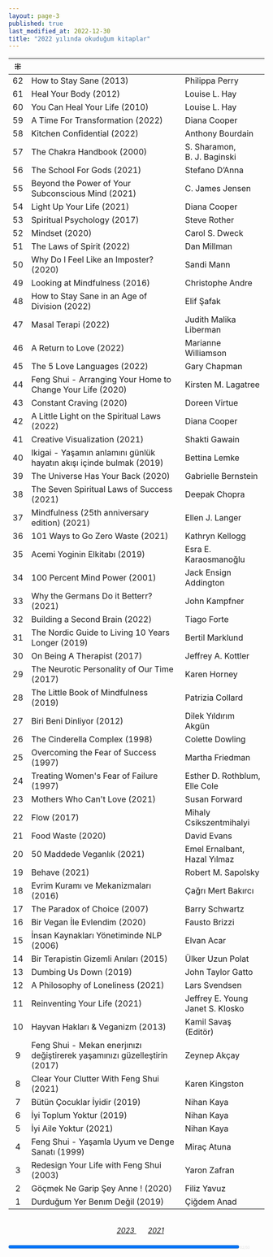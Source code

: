 ```yaml
---
layout: page-3
published: true
last_modified_at: 2022-12-30
title: "2022 yılında okuduğum kitaplar"  
---
```


| ⁜ |  |  |
|:---:|:---- |:---- |
| 62 | How to Stay Sane (2013) | Philippa Perry |
| 61 | Heal Your Body (2012) | Louise L. Hay |
| 60 | You Can Heal Your Life (2010) | Louise L. Hay |
| 59 | A Time For Transformation (2022) | Diana Cooper |
| 58 | Kitchen Confidential (2022) | Anthony Bourdain |
| 57 | The Chakra Handbook (2000) | S. Sharamon, <br /> B. J. Baginski |
| 56 | The School For Gods (2021) | Stefano D’Anna |
| 55 | Beyond the Power of Your Subconscious Mind (2021) | C. James Jensen |
| 54 | Light Up Your Life (2021) | Diana Cooper |
| 53 | Spiritual Psychology (2017) | Steve Rother |
| 52 | Mindset (2020) | Carol S. Dweck  |
| 51 | The Laws of Spirit (2022) | Dan Millman |
| 50 | Why Do I Feel Like an Imposter? (2020) | Sandi Mann |
| 49 | Looking at Mindfulness (2016) | Christophe Andre |
| 48 | How to Stay Sane in an Age of Division (2022) | Elif Şafak |
| 47 | Masal Terapi (2022) | Judith Malika Liberman |
| 46 | A Return to Love (2022) | Marianne Williamson |
| 45 | The 5 Love Languages (2022) | Gary Chapman | 
| 44 | Feng Shui - Arranging Your Home to Change Your Life (2020) | Kirsten M. Lagatree |
| 43 | Constant Craving (2020) | Doreen Virtue |
| 42 | A Little Light on the Spiritual Laws  (2022) | Diana Cooper |
| 41 | Creative Visualization (2021) | Shakti Gawain |
| 40 | Ikigai - Yaşamın anlamını günlük hayatın akışı içinde bulmak (2019) | Bettina Lemke |
| 39 | The Universe Has Your Back (2020) | Gabrielle Bernstein |
| 38 | The Seven Spiritual Laws of Success (2021) | Deepak Chopra |
| 37 | Mindfulness (25th anniversary edition) (2021) | Ellen J. Langer |
| 36 | 101 Ways to Go Zero Waste (2021) | Kathryn Kellogg |
| 35 | Acemi Yoginin Elkitabı (2019) | Esra E. Karaosmanoğlu|
| 34 | 100 Percent Mind Power (2001) | Jack Ensign Addington |
| 33 | Why the Germans Do it Betterr? (2021) | John Kampfner |
| 32 | Building a Second Brain (2022) | Tiago Forte |
| 31 | The Nordic Guide to Living 10 Years Longer (2019) | Bertil Marklund |
| 30 | On Being A Therapist  (2017) | Jeffrey A. Kottler |
| 29 | The Neurotic Personality of Our Time  (2017) | Karen Horney |
| 28 | The Little Book of Mindfulness (2019) | Patrizia Collard |
| 27 | Biri Beni Dinliyor (2012) | Dilek Yıldırım Akgün |
| 26 | The Cinderella Complex  (1998) | Colette Dowling |
| 25 | Overcoming the Fear of Success (1997) | Martha Friedman |
| 24 | Treating Women's Fear of Failure (1997) | Esther D. Rothblum, <br /> Elle Cole |
| 23 | Mothers Who Can't Love (2021) | Susan Forward | 
| 22 | Flow  (2017) | Mihaly Csikszentmihalyi |
| 21 | Food Waste (2020) | David Evans |
| 20 | 50 Maddede Veganlık (2021) | Emel Ernalbant, <br /> Hazal Yılmaz |
| 19 | Behave (2021) | Robert M. Sapolsky |
| 18 | Evrim Kuramı ve Mekanizmaları (2016) | Çağrı Mert Bakırcı |
| 17 | The Paradox of Choice (2007) | Barry Schwartz |
| 16 | Bir Vegan İle Evlendim (2020) | Fausto Brizzi |
| 15 | İnsan Kaynakları Yönetiminde NLP (2006) | Elvan Acar  |
| 14 | Bir Terapistin Gizemli Anıları (2015) | Ülker Uzun Polat |
| 13 | Dumbing Us Down (2019) | John Taylor Gatto |
| 12 | A Philosophy of Loneliness (2021) | Lars Svendsen |
| 11 | Reinventing Your Life (2021) |  Jeffrey E. Young <br /> Janet S. Klosko |
| 10 | Hayvan Hakları & Veganizm (2013) | Kamil Savaş (Editör) |
| 9 | Feng Shui - Mekan enerjınızı değiştirerek yaşamınızı güzelleştirin (2017) | Zeynep Akçay |
| 8 | Clear Your Clutter With Feng Shui (2021) | Karen Kingston |
| 7 | Bütün Çocuklar İyidir (2019) | Nihan Kaya |
| 6 | İyi Toplum Yoktur (2019) | Nihan Kaya |
| 5 | İyi Aile Yoktur (2021) | Nihan Kaya |
| 4 | Feng Shui - Yaşamla Uyum ve Denge Sanatı (1999) | Miraç Atuna |
| 3 | Redesign Your Life with Feng Shui (2003) | Yaron Zafran |
| 2 | Göçmek Ne Garip Şey Anne ! (2020) | Filiz Yavuz |
| 1 | Durduğum Yer Benım Değil (2019) | Çiğdem Anad |
  
  <br>
  <center>
   <span class="link1" style="font-style: italic; padding-left: 3%;"><a href="/2023" title='2023'>2023 </a></span> &nbsp;
   <span class="link1" style="font-style: italic; padding-left: 3%;"><a href="/2021" title='2021'>2021 </a></span>
  </center>
  <br />
  
<div><progress title="62/50" value="62" max="50" style="width: 90%;"></progress><span style="font-size: 50%; color: #dfdfdf; width: 5%" title="reading challenge 2022"> 62/50</span></div>
<div style="clear:both"></div>
